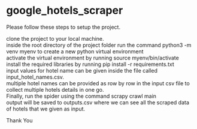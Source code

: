 # google_hotels_scraper  

Please follow these steps to setup the project.  

clone the project to your local machine.  
inside the root directory of the project folder run the command python3 -m venv myenv to create a new python virtual environment  
activate the virtual environment by running source myenv/bin/activate  
install the required libraries by running pip install -r requirements.txt  
input values for hotel name can be given inside the file called input_hotel_names.csv.  
multiple hotel names can be provided as row by row in the input csv file to collect multiple hotels details in one go.  
Finally, run the spider using the command scrapy crawl main  
output will be saved to outputs.csv where we can see all the scraped data of hotels that we given as input.  

Thank You
